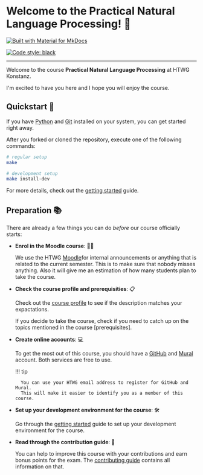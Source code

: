 # Welcome to the Practical Natural Language Processing! 👋

[![Built with Material for MkDocs](https://img.shields.io/badge/Material_for_MkDocs-526CFE?style=for-the-badge&logo=MaterialForMkDocs&logoColor=white)](https://squidfunk.github.io/mkdocs-material/)

[![Code style: black](https://img.shields.io/badge/code%20style-black-000000.svg)](https://github.com/psf/black)

---

Welcome to the course **Practical Natural Language Processing** at HTWG Konstanz.

I'm excited to have you here and I hope you will enjoy the course.

## Quickstart 🚀

If you have [Python] and [Git] installed on your system, you can get started right away.

After you forked or cloned the repository, execute one of the following commands:

```sh
# regular setup
make

# development setup
make install-dev
```

For more details, check out the [getting started] guide.

## Preparation 📚

There are already a few things you can do _before_ our course officially starts:

- **Enrol in the Moodle course**: 🙋‍♂️

    We use the HTWG [Moodle]for internal announcements or anything that is related to the current semester.
    This is to make sure that nobody misses anything.
    Also it will give me an estimation of how many students plan to take the course.

- **Check the course profile and prerequisities**: 📋

    Check out the [course profile] to see if the description matches your expactations.

    If you decide to take the course, check if you need to catch up on the topics mentioned in the course [prerequisites].

- **Create online accounts**: 💻

    To get the most out of this course, you should have a [GitHub] and [Mural] account.
    Both services are free to use.

    !!! tip

        You can use your HTWG email address to register for GitHub and Mural.
        This will make it easier to identify you as a member of this course.

- **Set up your development environment for the course**: 🛠️

    Go through the [getting started] guide to set up your development environment for the course.

- **Read through the contribution guide**: 👐

    You can help to improve this course with your contributions and earn bonus points for the exam.
    The [contributing guide] contains all information on that.

<!-- page links -->
[Python]: https://docs.python.org/3/
[Git]: https://git-scm.com/
[getting started]: ./getting_started.md
[Moodle]: https://moodle.htwg-konstanz.de/moodle/
[course profile]: ./course_profile.md
[prerequisities]: ./course_profile.md#prerequisites
[GitHub]: https://github.com/
[Mural]: https://www.mural.co/
[contributing guide]: https://github.com/pkeilbach/htwg-practical-nlp/blob/main/CONTRIBUTING.md
